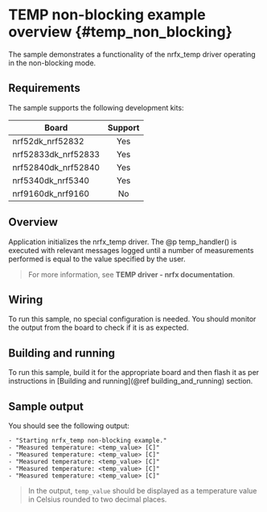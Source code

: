# TEMP non-blocking example overview {#temp_non_blocking}

The sample demonstrates a functionality of the nrfx_temp driver operating in the non-blocking mode.

## Requirements

The sample supports the following development kits:

| **Board**           | **Support** |
|---------------------|:-----------:|
| nrf52dk_nrf52832    |     Yes     |
| nrf52833dk_nrf52833 |     Yes     |
| nrf52840dk_nrf52840 |     Yes     |
| nrf5340dk_nrf5340   |     Yes     |
| nrf9160dk_nrf9160   |      No     |

## Overview

Application initializes the nrfx_temp driver.
The @p temp_handler() is executed with relevant messages logged until a number of measurements performed is equal to the value specified by the user.

> For more information, see **TEMP driver - nrfx documentation**.

## Wiring

To run this sample, no special configuration is needed.
You should monitor the output from the board to check if it is as expected.

## Building and running

To run this sample, build it for the appropriate board and then flash it as per instructions in [Building and running](@ref building_and_running) section.

## Sample output

You should see the following output:

```
- "Starting nrfx_temp non-blocking example."
- "Measured temperature: <temp_value> [C]"
- "Measured temperature: <temp_value> [C]"
- "Measured temperature: <temp_value> [C]"
- "Measured temperature: <temp_value> [C]"
- "Measured temperature: <temp_value> [C]"
```
> In the output, `temp_value` should be displayed as a temperature value in Celsius rounded to two decimal places.
